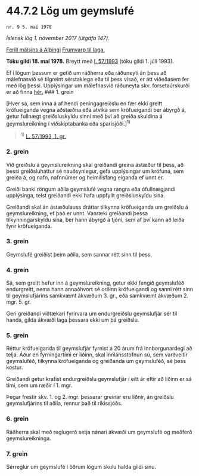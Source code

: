 # 44.7.2 Lög um geymslufé

`nr. 9 5. maí 1978`

_Íslensk lög 1. nóvember 2017 (útgáfa 147)._

[Ferill málsins á Alþingi](https://www.althingi.is/thingstorf/thingmalalistar-eftir-thingum/ferill/?ltg=99&mnr=142)
[Frumvarp til laga.](https://www.althingi.is/altext/99/s/pdf/0302.pdf)

**Tóku gildi 18. maí 1978.**
Breytt með
[l. 57/1993](https://althingi.is/altext/stjt/1993.057.html) (tóku gildi 1. júlí 1993).

Ef í lögum þessum er getið um ráðherra eða ráðuneyti án þess að málefnasvið sé tilgreint sérstaklega eða til þess vísað, er átt viðeðasem fer með lög þessi. Upplýsingar um málefnasvið ráðuneyta skv. forsetaúrskurði er að finna [hér.](2017015.md) ### 1. grein

[Hver sá, sem inna á af hendi peningagreiðslu en fær ekki greitt kröfueiganda vegna aðstæðna eða atvika sem kröfueigandi ber ábyrgð á, getur fullnægt greiðsluskyldu sinni með því að greiða skuldina á geymslureikning í viðskiptabanka eða sparisjóði.]<sup>1)</sup> 

> <sup>1)</sup> [L. 57/1993, 1. gr.](https://althingi.is/altext/stjt/1993.057.html)

### 2. grein

Við greiðslu á geymslureikning skal greiðandi greina ástæður til þess, að þessi greiðsluháttur sé nauðsynlegur, gefa upplýsingar um kröfuna, sem greiða á, og nafn, nafnnúmer og heimilisfang eiganda ef unnt er.

Greiði banki röngum aðila geymslufé vegna rangra eða ófullnægjandi upplýsinga, telst greiðandi ekki hafa uppfyllt greiðsluskyldu sína.

Greiðandi skal án ástæðulauss dráttar tilkynna kröfueiganda um greiðslu á geymslureikning, ef það er unnt. Vanræki greiðandi þessa tilkynningarskyldu sína, ber hann ábyrgð á tjóni, sem af því kann að leiða fyrir kröfueiganda.

### 3. grein

Geymslufé greiðist þeim aðila, sem sannar rétt sinn til þess.

### 4. grein

Sá, sem greitt hefur inn á geymslureikning, getur ekki fengið geymsluféð endurgreitt, nema hann annaðhvort sé orðinn kröfueigandi og sanni rétt sinn til geymslufjárins samkvæmt ákvæðum 3. gr., eða samkvæmt ákvæðum 2. mgr. 5. gr.

Geri greiðandi víðtækari fyrirvara um endurgreiðslu geymslufjár sér til handa, gilda ákvæði laga þessara ekki um þá greiðslu.

### 5. grein

Réttur kröfueiganda til geymslufjár fyrnist á 20 árum frá innborgunardegi að telja. Áður en fyrningartími er liðinn, skal innlánsstofnun sú, sem varðveitir geymsluféð, tilkynna kröfueiganda og greiðanda um geymsluféð, sé þess kostur.

Greiðandi getur krafist endurgreiðslu geymslufjár í eitt ár eftir að liðinn er sá tími, sem um ræðir í 1. mgr.

Þegar frestir skv. 1. og 2. mgr. þessarar greinar eru liðnir, án greiðslu geymslufjárins til aðila, rennur það til ríkissjóðs.

### 6. grein

Ráðherra skal með reglugerð setja nánari ákvæði um geymslufé og meðferð geymslureikninga.

### 7. grein

Sérreglur um geymslufé í öðrum lögum skulu halda gildi sínu.
